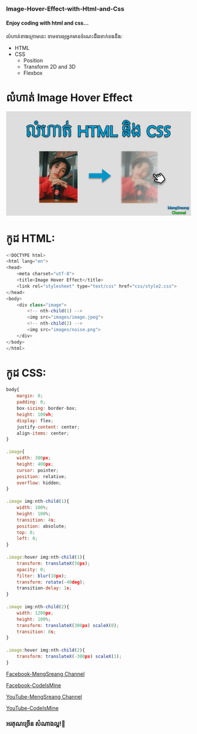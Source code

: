 ### Image-Hover-Effect-with-Html-and-Css
#### Enjoy coding with html and css...

លំហាត់ខាងក្រោមនេះ ទាមទារឲ្យអ្នកមានចំណេះដឹងទាក់ទងនឹង:
- HTML
- CSS
  - Position
  - Transform 2D and 3D
  - Flexbox

# លំហាត់ Image Hover Effect
![Thumbnail](/images/1.jpg)
# កូដ HTML:
```javascript
<!DOCTYPE html>
<html lang="en">
<head>
	<meta charset="utf-8">
	<title>Image Hover Effect</title>
	<link rel="stylesheet" type="text/css" href="css/style2.css">
</head>
<body>
	<div class="image">
		<!-- nth-child(1) -->
		<img src="images/image.jpeg">
		<!-- nth-child(2) -->
		<img src="images/noise.png">
	</div>
</body>
</html>
```
# កូដ CSS:
```javascript
body{
	margin: 0;
	padding: 0;
	box-sizing: border-box;
	height: 100vh;
	display: flex;
	justify-content: center;
	align-items: center;
}

.image{
	width: 300px;
	height: 400px;
	cursor: pointer;
	position: relative;
	overflow: hidden;
}

.image img:nth-child(1){
	width: 100%;
	height: 100%;
	transition: 4s;
	position: absolute;
	top: 0;
	left: 0;
}

.image:hover img:nth-child(1){
	transform: translateX(50px);
	opacity: 0;
	filter: blur(10px);
	transform: rotate(-40deg);
	transition-delay: 1s; 
}

.image img:nth-child(2){
	width: 1200px;
	height: 100%;
	transform: translateX(300px) scaleX(0);
	transition: 8s;
}

.image:hover img:nth-child(2){
	transform: translateX(-300px) scaleX(1);
}
```
[Facebook-MengSreang Channel](https://www.facebook.com/mengsreangchannel)

[Facebook-CodeIsMine](https://www.facebook.com/CodeIsMine)

[YouTube-MengSreang Channel](https://www.youtube.com/channel/UCE6UmKNi-bYNWwOBUYoT-yQ)

[YouTube-CodeIsMine](https://www.youtube.com/channel/UCBKsUkGih9kdXcrz54zNH1w)

### អរគុណច្រើន សំណាងល្អ!🙏
